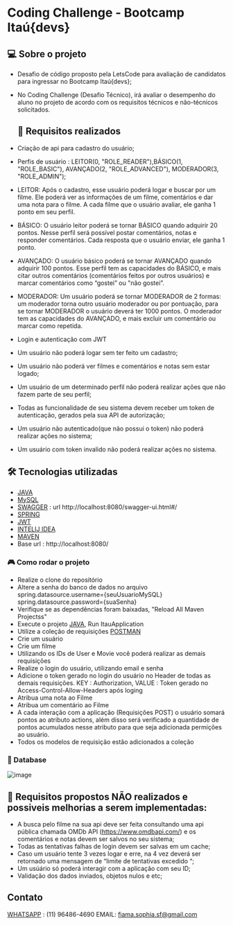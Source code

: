 
# Coding Challenge - Bootcamp Itaú{devs}

## 💻 Sobre o projeto

- Desafio de código proposto pela LetsCode para avaliação de candidatos para ingressar no Bootcamp Itaú{devs};
- No Coding Challenge (Desafio Técnico), irá avaliar o desempenho do aluno no projeto de acordo com os requisitos técnicos e não-técnicos solicitados. 
  
  ## 👾 Requisitos realizados
 - Criação de api para cadastro do usuário;
 - Perfis de usuário :  LEITOR(0, "ROLE_READER"),BÁSICO(1, "ROLE_BASIC"),  AVANÇADO(2, "ROLE_ADVANCED"), MODERADOR(3, "ROLE_ADMIN");
 - LEITOR: Após o cadastro, esse usuário poderá logar e buscar por um filme. Ele poderá ver as informações de um filme, comentários e dar uma nota para o filme. A cada filme que o usuário avaliar, ele ganha 1 ponto em seu perfil.
 - BÁSICO: O usuário leitor poderá se tornar BÁSICO quando adquirir 20 pontos. Nesse perfil será possível postar comentários, notas e responder comentários. Cada resposta que o usuário enviar, ele ganha 1 ponto.
 - AVANÇADO: O usuário básico poderá se tornar AVANÇADO quando adquirir 100 pontos. Esse perfil tem as capacidades do BÁSICO, e mais citar outros comentários (comentários feitos por outros usuários) e marcar comentários como “gostei” ou "não gostei”.
 - MODERADOR: Um usuário poderá se tornar MODERADOR de 2 formas: um moderador torna outro usuário moderador ou por pontuação, para se tornar MODERADOR o usuário deverá ter 1000 pontos. O moderador tem as capacidades do AVANÇADO, e mais excluir um comentário ou marcar como repetida.
- Login e autenticação com JWT
- Um usuário não poderá logar sem ter feito um cadastro;
- Um usuário não poderá ver filmes e comentários e notas sem estar logado;
- Um usuário de um determinado perfil não poderá realizar ações que não fazem parte de seu perfil;
- Todas as funcionalidade de seu sistema devem receber um token de autenticação, gerados pela sua API de autorização;
- Um usuário não autenticado(que não possui o token) não poderá realizar ações no sistema;
- Um usuário com token invalido não poderá realizar ações no sistema.

## 🛠 Tecnologias utilizadas
- [JAVA]
- [MySQL]
- [SWAGGER] : url http://localhost:8080/swagger-ui.html#/
- [SPRING]
- [JWT]
- [INTELIJ IDEA]
- [MAVEN]
- Base url : http://localhost:8080/


### 🎮 Como rodar o projeto
- Realize o clone do repositório 
- Altere a senha do banco de dados no arquivo 
spring.datasource.username={seuUsuarioMySQL}
spring.datasource.password={suaSenha}
- Verifique se as dependências foram baixadas, "Reload All Maven Projectss"
- Execute o projeto [JAVA], Run ItauApplication 
- Utilize a coleção de requisições [POSTMAN]
- Crie um usuário 
- Crie um filme
- Utilizando os IDs de User e Movie  você poderá realizar as demais requisições 
- Realize o login do usuário, utilizando email e senha
- Adicione o token gerado no login do usuário no Header de todas as demais requisições. KEY : Authorization, VALUE : Token gerado no Access-Control-Allow-Headers após loging
- Atribua uma nota ao Filme
- Atribua um comentário ao Filme
- A cada interação com a aplicação (Requisições POST) o usuário somará pontos ao atributo actions, além disso será verificado a quantidade de pontos acumulados nesse atributo para que seja adicionada permições ao usuário. 
- Todos os modelos de requisição estão adicionados a coleção



### 💾 Database

![image](https://user-images.githubusercontent.com/85448082/176965107-0fd87fea-e1e3-45a5-a5f2-62a6cff1f0da.png)

  ## 👾 Requisitos propostos NÃO realizados e possiveis melhorias a serem implementadas: 
  - A busca pelo filme na sua api deve ser feita consultando uma api pública chamada OMDb API (https://www.omdbapi.com/) e os comentários e notas devem ser salvos no seu sistema;
  - Todas as tentativas falhas de login devem ser salvas em um cache;
  - Caso um usuário tente 3 vezes logar e erre, na 4 vez deverá ser retornado uma mensagem de “limite de tentativas excedido “;
  - Um usúário só poderá interagir com a aplicação com seu ID;
  - Validação dos dados inviados, objetos nulos e etc;


## Contato 
[WHATSAPP] : (11) 96486-4690
EMAIL: fiama.sophia.sf@gmail.com


[JAVA]: https://www.java.com/pt-BR/
[MySQL]: https://www.mysql.com/
[SWAGGER]: https://swagger.io/tools/swagger-ui/
[SPRING]: https://spring.io/projects/spring-boot
[JWT]: https://jwt.io/
[MAVEN]: https://maven.apache.org/download.cgi
[POSTMAN]: https://www.postman.com/
[WHATSAPP]: https://www.whatsapp.com/?lang=pt_br
[INTELIJ IDEA]: https://www.jetbrains.com/pt-br/idea/

